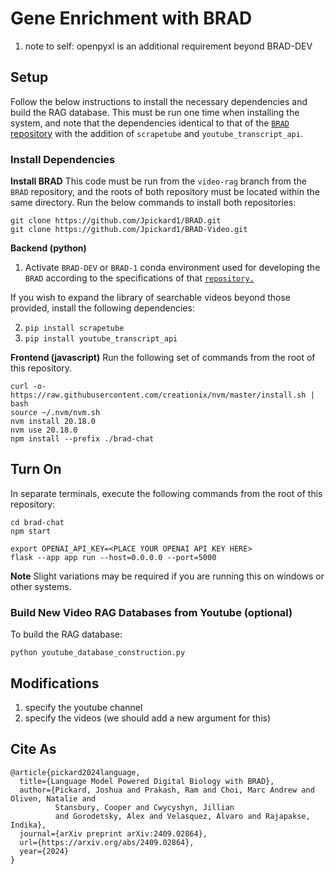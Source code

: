 # Gene Enrichment with BRAD

1. note to self: openpyxl is an additional requirement beyond BRAD-DEV

## Setup
Follow the below instructions to install the necessary dependencies and build the RAG database. This must be run one time when installing the system, and note that the dependencies identical to that of the [`BRAD` repository](https://github.com/Jpickard1/BRAD) with the addition of `scrapetube` and `youtube_transcript_api`.

### Install Dependencies

**Install BRAD**
This code must be run from the `video-rag` branch from the `BRAD` repository, and the roots of both repository must be located within the same directory. Run the below commands to install both repositories:
```
git clone https://github.com/Jpickard1/BRAD.git
git clone https://github.com/Jpickard1/BRAD-Video.git
```

**Backend (python)**
1. Activate `BRAD-DEV` or `BRAD-1` conda environment used for developing the `BRAD` according to the specifications of that [`repository.`](https://github.com/Jpickard1/BRAD)

If you wish to expand the library of searchable videos beyond those provided, install the following dependencies:

2. `pip install scrapetube`
3. `pip install youtube_transcript_api`

**Frontend (javascript)**
Run the following set of commands from the root of this repository.
```
curl -o- https://raw.githubusercontent.com/creationix/nvm/master/install.sh | bash
source ~/.nvm/nvm.sh
nvm install 20.18.0
nvm use 20.18.0
npm install --prefix ./brad-chat
```

## Turn On
In separate terminals, execute the following commands from the root of this repository:
```
cd brad-chat
npm start
```

```
export OPENAI_API_KEY=<PLACE YOUR OPENAI API KEY HERE>
flask --app app run --host=0.0.0.0 --port=5000
```
**Note** Slight variations may be required if you are running this on windows or other systems.

### Build New Video RAG Databases from Youtube (optional)

To build the RAG database:
```
python youtube_database_construction.py
```

## Modifications

1. specify the youtube channel
2. specify the videos (we should add a new argument for this)

## Cite As
```
@article{pickard2024language,
  title={Language Model Powered Digital Biology with BRAD},
  author={Pickard, Joshua and Prakash, Ram and Choi, Marc Andrew and Oliven, Natalie and
          Stansbury, Cooper and Cwycyshyn, Jillian
          and Gorodetsky, Alex and Velasquez, Alvaro and Rajapakse, Indika},
  journal={arXiv preprint arXiv:2409.02864},
  url={https://arxiv.org/abs/2409.02864},
  year={2024}
}
```
